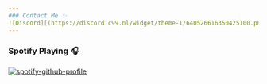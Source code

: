 ```yaml
---
### Contact Me ✨
![Discord][(https://discord.c99.nl/widget/theme-1/640526616350425100.png)]
---
```


### Spotify Playing 🎧
[![spotify-github-profile](https://spotify-github-profile.vercel.app/api/view?uid=31jw3dcqndiiiyf6rf2bg4qsczk4&cover_image=true&theme=default)](https://github.com/kittinan/spotify-github-profile)
